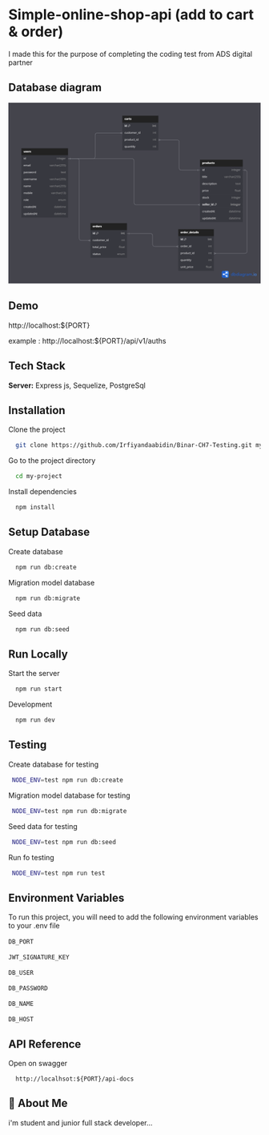 # Simple-online-shop-api (add to cart & order)

I made this for the purpose of completing the coding test from ADS digital partner

## Database diagram

![App Screenshot](/public/image/db.png)

## Demo

http://localhost:${PORT}

example : http://localhost:${PORT}/api/v1/auths

## Tech Stack

**Server:** Express js, Sequelize, PostgreSql

## Installation

Clone the project

```bash
  git clone https://github.com/Irfiyandaabidin/Binar-CH7-Testing.git my-project
```

Go to the project directory

```bash
  cd my-project
```

Install dependencies

```bash
  npm install
```

## Setup Database

Create database

```bash
  npm run db:create
```

Migration model database

```bash
  npm run db:migrate
```

Seed data

```bash
  npm run db:seed
```

## Run Locally

Start the server

```bash
  npm run start
```

Development

```bash
  npm run dev
```

## Testing

Create database for testing

```bash
 NODE_ENV=test npm run db:create
```

Migration model database for testing

```bash
 NODE_ENV=test npm run db:migrate
```

Seed data for testing

```bash
 NODE_ENV=test npm run db:seed
```

Run fo testing

```bash
 NODE_ENV=test npm run test
```

## Environment Variables

To run this project, you will need to add the following environment variables to your .env file

`DB_PORT`

`JWT_SIGNATURE_KEY`

`DB_USER`

`DB_PASSWORD`

`DB_NAME`

`DB_HOST`

## API Reference

Open on swagger

```http
  http://localhsot:${PORT}/api-docs
```

## 🚀 About Me

i'm student and junior full stack developer...
